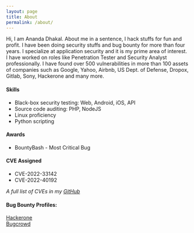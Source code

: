 ```yaml
---
layout: page
title: About
permalink: /about/
---
```


Hi, I am Ananda Dhakal. About me in a sentence, I hack stuffs for fun and profit. I have been doing security stuffs and bug bounty for more than four years. I specialize at application security and it is my prime area of interest. I have worked on roles like Penetration Tester and Security Analyst professionally. I have found over 500 vulnerabilities in more than 100 assets of companies such as Google, Yahoo, Airbnb, US Dept. of Defense, Dropox, Gitlab, Sony, Hackerone and many more.

#### Skills

- Black-box security testing: Web, Android, iOS, API
- Source code auditing: PHP, NodeJS
- Linux proficiency
- Python scripting

#### Awards

- BountyBash - Most Critical Bug

#### CVE Assigned

- CVE-2022-33142
- CVE-2022-40192

_A full list of CVEs in my [GitHub][cves]_

#### Bug Bounty Profiles:

[Hackerone][hackerone] <br>
[Bugcrowd][bugcrowd] <br>

[hackerone]: https://hackerone.com/dhakal_ananda
[bugcrowd]: https://bugcrowd.com/dhakal-ananda
[cves]: https://github.com/dhakalananda/cves
